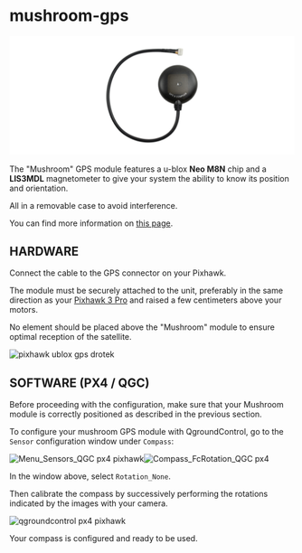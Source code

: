 # mushroom-gps

![ublox m8n drotek](https://github.com/drotek/Docs-Pixhawk3Pro/blob/master/images/NEO-M8N-GPS-+-LIS3MDL-compass-%28Pixhawk-3-Pro%29-579.png?raw=true)

The "Mushroom" GPS module features a u-blox **Neo M8N** chip and a **LIS3MDL** magnetometer to give your system the ability to know its position and orientation.

All in a removable case to avoid interference.

You can find more information on [this page](https://store.drotek.com/gps/871-691-ublox-neo-m8n-gps-lis3mdl-compass-8944595120588.html#/108-cable-dropix).

## HARDWARE

Connect the cable to the GPS connector on your Pixhawk.

The module must be securely attached to the unit, preferably in the same direction as your [Pixhawk 3 Pro](https://store.drotek.com/autopilots/885-pixhawk-pro-autopilot-8944595120670.html) and raised a few centimeters above your motors.

No element should be placed above the "Mushroom" module to ensure optimal reception of the satellite.

![pixhawk ublox gps drotek](https://drotek.com/wp-content/uploads/2017/01/DSC02039-700x369.jpg)

## SOFTWARE \(PX4 / QGC\)

Before proceeding with the configuration, make sure that your Mushroom module is correctly positioned as described in the previous section.

To configure your mushroom GPS module with QgroundControl, go to the `Sensor` configuration window under `Compass`:

![Menu\_Sensors\_QGC px4 pixhawk](https://drotek.com/wp-content/uploads/2017/01/Menu_Sensors_QGC.png)![Compass\_FcRotation\_QGC px4](https://drotek.com/wp-content/uploads/2017/01/Compass_FcRotation_QGC.png)

In the window above, select `Rotation_None`.

Then calibrate the compass by successively performing the rotations indicated by the images with your camera.

![qgroundcontrol px4 pixhawk](https://drotek.com/wp-content/uploads/2017/01/Window_Compass_Calib_QGC-700x460.png)

Your compass is configured and ready to be used.

